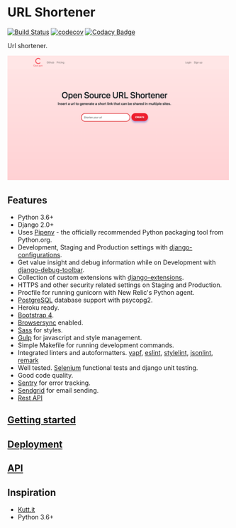 # URL Shortener
[![Build Status](https://travis-ci.org/escrichov/shortener.svg?branch=master)](https://travis-ci.org/escrichov/shortener)
[![codecov](https://codecov.io/gh/escrichov/shortener/branch/master/graph/badge.svg)](https://codecov.io/gh/escrichov/shortener)
[![Codacy Badge](https://api.codacy.com/project/badge/Grade/4172b033b6ec441983df62d40d3e7499)](https://www.codacy.com/app/escrichov/shortener?utm_source=github.com&amp;utm_medium=referral&amp;utm_content=escrichov/shortener&amp;utm_campaign=Badge_Grade)

Url shortener.

<img alt="Url Shortener" src="https://raw.githubusercontent.com/escrichov/shortener/master/landing.png" width="500">


## Features

-   Python 3.6+
-   Django 2.0+
-   Uses [Pipenv](https://github.com/kennethreitz/pipenv) - the officially recommended Python packaging tool from Python.org.
-   Development, Staging and Production settings with [django-configurations](https://django-configurations.readthedocs.org).
-   Get value insight and debug information while on Development with [django-debug-toolbar](https://django-debug-toolbar.readthedocs.org).
-   Collection of custom extensions with [django-extensions](http://django-extensions.readthedocs.org).
-   HTTPS and other security related settings on Staging and Production.
-   Procfile for running gunicorn with New Relic's Python agent.
-   [PostgreSQL](https://www.postgresql.org) database support with psycopg2.
-   Heroku ready.
-   [Bootstrap 4](https://getbootstrap.com/docs/4.0).
-   [Browsersync](https://www.browsersync.io) enabled.
-   [Sass](https://sass-lang.com/) for styles.
-   [Gulp](https://gulpjs.com/) for javascript and style management.
-   Simple Makefile for running development commands.
-   Integrated linters and autoformatters. [yapf](https://github.com/google/yapf), [eslint](https://eslint.org), [stylelint](https://stylelint.io), [jsonlint](https://www.npmjs.com/package/jsonlint), [remark](https://github.com/remarkjs/remark)
-   Well tested. [Selenium](https://www.seleniumhq.org) functional tests and django unit testing.
-   Good code quality.
-   [Sentry](https://sentry.io) for error tracking.
-   [Sendgrid](https://sendgrid.com) for email sending.
-   [Rest API](docs/API.md)

## [Getting started](docs/DEVELOPMENT.md)

## [Deployment](docs/DEPLOYMENT.md)

## [API](docs/API.md)

## Inspiration

-   [Kutt.it](https://github.com/thedevs-network/kutt)
-   Python 3.6+

